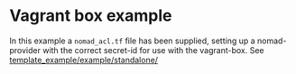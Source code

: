 # Vagrant box example

In this example a `nomad_acl.tf` file has been supplied, setting up a nomad-provider with the correct secret-id for use with the vagrant-box. See [template_example/example/standalone/](../../template_example/example/standalone)